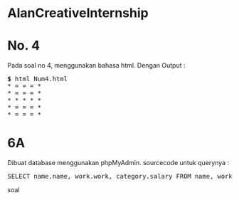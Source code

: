 # AlanCreativeInternship
# No. 4
Pada soal no 4, menggunakan bahasa html. Dengan Output :
<pre>
<strong>$</strong> html Num4.html
* = = = * 
* = = = * 
* * * * * 
* = = = * 
* = = = * 
</pre>

# 6A
Dibuat database menggunakan phpMyAdmin. sourcecode untuk querynya :

<pre>
SELECT name.name, work.work, category.salary FROM name, work, category WHERE name.id_work=work.id AND name.id_salary=category.id; 
</pre> soal
